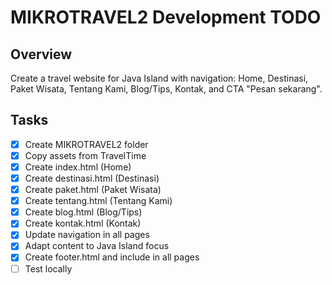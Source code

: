 # MIKROTRAVEL2 Development TODO

## Overview
Create a travel website for Java Island with navigation: Home, Destinasi, Paket Wisata, Tentang Kami, Blog/Tips, Kontak, and CTA "Pesan sekarang".

## Tasks
- [x] Create MIKROTRAVEL2 folder
- [x] Copy assets from TravelTime
- [x] Create index.html (Home)
- [x] Create destinasi.html (Destinasi)
- [x] Create paket.html (Paket Wisata)
- [x] Create tentang.html (Tentang Kami)
- [x] Create blog.html (Blog/Tips)
- [x] Create kontak.html (Kontak)
- [x] Update navigation in all pages
- [x] Adapt content to Java Island focus
- [x] Create footer.html and include in all pages
- [ ] Test locally
